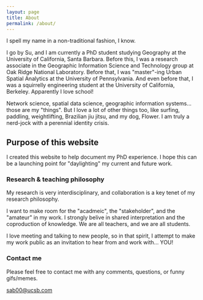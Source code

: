 ```yaml
---
layout: page
title: About
permalink: /about/
---
```


I spell my name in a non-traditional fashion, I know.

I go by Su, and I am currently a PhD student studying Geography at the University of California, Santa Barbara. Before this, I was a research associate in the Geographic Information Science and Technology group at Oak Ridge National Laboratory. Before that, I was "master"-ing Urban Spatial Analytics at the University of Pennsylvania. And even before that, I was a squirrelly engineering student at the University of California, Berkeley. Apparently I love school!

Network science, spatial data science, geographic information systems... those are my "things". But I love a lot of other things too, like surfing, paddling, weightlifting, Brazilian jiu jitsu, and my dog, Flower. I am truly a nerd-jock with a perennial identity crisis.


## Purpose of this website

I created this website to help document my PhD experience. I hope this can be a launching point for "daylighting" my current and future work.


### Research & teaching philosophy

My research is very interdisciplinary, and collaboration is a key tenet of my research philosophy.

I want to make room for the "acadmeic", the "stakeholder", and the "amateur" in my work. I strongly belive in shared interpretation and the coproduction of knowledge. We are all teachers, and we are all students.

I love meeting and talking to new people, so in that spirit, I attempt to make my work public as an invitation to hear from and work with... YOU!


### Contact me

Please feel free to contact me with any comments, questions, or funny gifs/memes.

[sab00@ucsb.com](mailto:sab00@ucsb.com)
